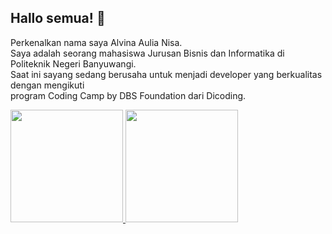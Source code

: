 ## Hallo semua! 👋 <br>

Perkenalkan nama saya Alvina Aulia Nisa.<br>
Saya adalah seorang mahasiswa Jurusan Bisnis dan Informatika di Politeknik Negeri Banyuwangi.<br>
Saat ini sayang sedang berusaha untuk menjadi developer yang berkualitas dengan mengikuti <br>
program Coding Camp by DBS Foundation dari Dicoding.

<p align="left">
<a href="https://github.com/alvinaaulia">
  <img height="180em" src="https://github-readme-stats-eight-theta.vercel.app/api?username=penuliscode&show_icons=true&theme=algolia&include_all_commits=true&count_private=true"/>
  <img height="180em" src="https://github-readme-stats-eight-theta.vercel.app/api/top-langs/?username=penuliscode&layout=compact&theme=algolia"/>
</a>
</p>

<!--
**alvinaaulia/alvinaaulia** is a ✨ _special_ ✨ repository because its `README.md` (this file) appears on your GitHub profile.

Here are some ideas to get you started:

- 🔭 I’m currently working on ...
- 🌱 I’m currently learning ...
- 👯 I’m looking to collaborate on ...
- 🤔 I’m looking for help with ...
- 💬 Ask me about ...
- 📫 How to reach me: ...
- 😄 Pronouns: ...
- ⚡ Fun fact: ...
-->
